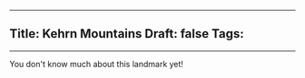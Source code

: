 
---
Title: Kehrn Mountains
Draft: false
Tags:
  - 
---

You don't know much about this landmark yet!